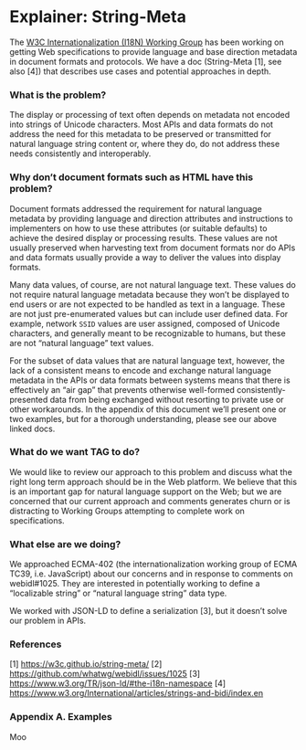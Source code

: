 # Explainer: String-Meta

The [W3C Internationalization (I18N) Working Group](https://www.w3.org/International/core/Overview) has been working on getting Web specifications to provide language and base direction metadata in document formats and protocols. We have a doc (String-Meta [1], see also [4]) that describes use cases and potential approaches in depth.

### What is the problem?

The display or processing of text often depends on metadata not encoded into strings of Unicode characters. Most APIs and data formats do not address the need for this metadata to be preserved or transmitted for natural language string content or, where they do, do not address these needs consistently and interoperably. 

### Why don’t document formats such as HTML have this problem?

Document formats addressed the requirement for natural language metadata by providing language and direction attributes and instructions to implementers on how to use these attributes (or suitable defaults) to achieve the desired display or processing results. These values are not usually preserved when harvesting text from document formats nor do APIs and data formats usually provide a way to deliver the values into display formats.

Many data values, of course, are not natural language text. These values do not require natural language metadata because they won’t be displayed to end users or are not expected to be handled as text in a language. These are not just pre-enumerated values but can include user defined data. For example, network `SSID` values are user assigned, composed of Unicode characters, and generally meant to be recognizable to humans, but these are not “natural language” text values.

For the subset of data values that are natural language text, however, the lack of a consistent means to encode and exchange natural language metadata in the APIs or data formats between systems means that there is effectively an “air gap” that prevents otherwise well-formed consistently-presented data from being exchanged without resorting to private use or other workarounds. In the appendix of this document we’ll present one or two examples, but for a thorough understanding, please see our above linked docs.

### What do we want TAG to do?

We would like to review our approach to this problem and discuss what the right long term approach should be in the Web platform. We believe that this is an important gap for natural language support on the Web; but we are concerned that our current approach and comments generates churn or is distracting to Working Groups attempting to complete work on specifications.

### What else are we doing? 

We approached ECMA-402 (the internationalization working group of ECMA TC39, i.e. JavaScript) about our concerns and in response to comments on webidl#1025. They are interested in potentially working to define a “localizable string” or “natural language string” data type. 

We worked with JSON-LD to define a serialization [3], but it doesn’t solve our problem in APIs.

### References 

[1] https://w3c.github.io/string-meta/
[2] https://github.com/whatwg/webidl/issues/1025
[3] https://www.w3.org/TR/json-ld/#the-i18n-namespace
[4] https://www.w3.org/International/articles/strings-and-bidi/index.en

### Appendix A. Examples

Moo
